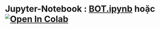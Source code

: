 # Jupyter-Notebook : [BOT.ipynb][1] hoặc [![Open In Colab](https://colab.research.google.com/assets/colab-badge.svg)](https://colab.research.google.com/drive/1LrUbHaBGtlVoT5PPGOe1Fwxj5zlcrWeL?usp=sharing)
[1]:https://github.com/danhhuynh25029/CS112.L21/blob/master/Week_3/BOT/BOT.ipynb

